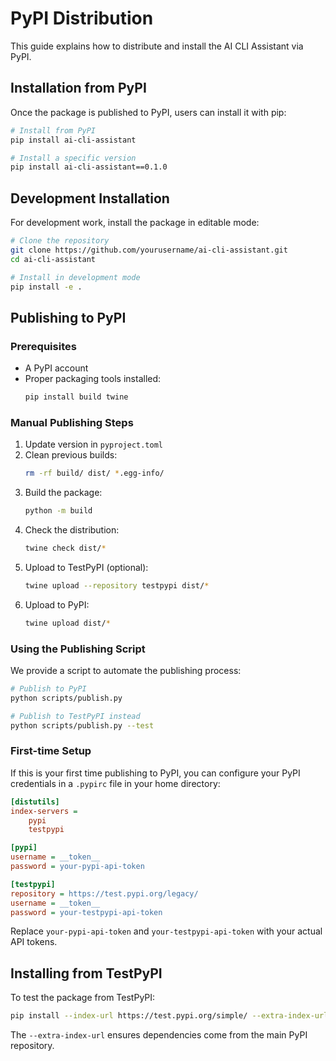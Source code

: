 # PyPI Distribution

This guide explains how to distribute and install the AI CLI Assistant via PyPI.

## Installation from PyPI

Once the package is published to PyPI, users can install it with pip:

```bash
# Install from PyPI
pip install ai-cli-assistant

# Install a specific version
pip install ai-cli-assistant==0.1.0
```

## Development Installation

For development work, install the package in editable mode:

```bash
# Clone the repository
git clone https://github.com/yourusername/ai-cli-assistant.git
cd ai-cli-assistant

# Install in development mode
pip install -e .
```

## Publishing to PyPI

### Prerequisites

- A PyPI account
- Proper packaging tools installed:
  ```bash
  pip install build twine
  ```

### Manual Publishing Steps

1. Update version in `pyproject.toml`
2. Clean previous builds:
   ```bash
   rm -rf build/ dist/ *.egg-info/
   ```
3. Build the package:
   ```bash
   python -m build
   ```
4. Check the distribution:
   ```bash
   twine check dist/*
   ```
5. Upload to TestPyPI (optional):
   ```bash
   twine upload --repository testpypi dist/*
   ```
6. Upload to PyPI:
   ```bash
   twine upload dist/*
   ```

### Using the Publishing Script

We provide a script to automate the publishing process:

```bash
# Publish to PyPI
python scripts/publish.py

# Publish to TestPyPI instead
python scripts/publish.py --test
```

### First-time Setup

If this is your first time publishing to PyPI, you can configure your PyPI credentials in a `.pypirc` file in your home directory:

```ini
[distutils]
index-servers =
    pypi
    testpypi

[pypi]
username = __token__
password = your-pypi-api-token

[testpypi]
repository = https://test.pypi.org/legacy/
username = __token__
password = your-testpypi-api-token
```

Replace `your-pypi-api-token` and `your-testpypi-api-token` with your actual API tokens.

## Installing from TestPyPI

To test the package from TestPyPI:

```bash
pip install --index-url https://test.pypi.org/simple/ --extra-index-url https://pypi.org/simple/ ai-cli-assistant
```

The `--extra-index-url` ensures dependencies come from the main PyPI repository. 